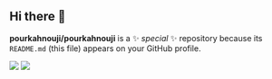 ## Hi there 👋


**pourkahnouji/pourkahnouji** is a ✨ _special_ ✨ repository because its `README.md` (this file) appears on your GitHub profile.


<img src="https://github-readme-stats.vercel.app/api/top-langs/?username=pourkahnouji&hide_progress=false" />
<img src="https://github-readme-stats.vercel.app/api?username=pourkahnouji&show_icons=true&theme=radical" />
